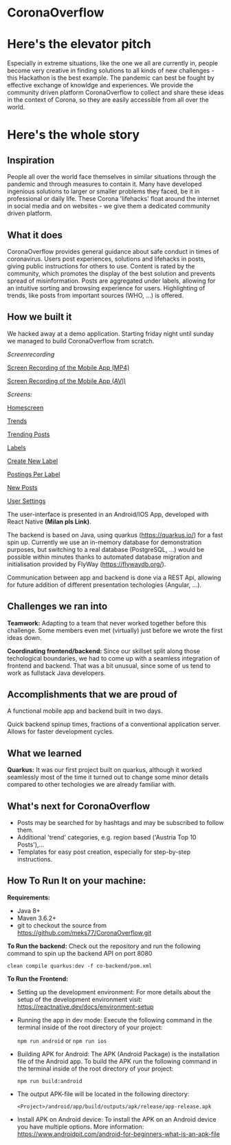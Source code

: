 # CoronaOverflow
# Here's the elevator pitch
Especially in extreme situations, like the one we all are currently in, people become very creative in finding solutions to all kinds of new challenges - this Hackathon is the best example. The pandemic can best be fought by effective exchange of knowldge and experiences. We provide the community driven platform CoronaOverflow to collect and share these ideas in the context of Corona, so they are easily accessible from all over the world.

# Here's the whole story

## Inspiration
People all over the world face themselves in similar situations through the pandemic and through measures to contain it. Many have developed ingenious solutions to larger or smaller problems they faced, be it in professional or daily life. These Corona 'lifehacks' float around the internet in social media and on websites - we give them a dedicated community driven platform.  

## What it does
CoronaOverflow provides general guidance about safe conduct in times of coronavirus. Users post experiences, solutions and lifehacks in posts, giving public instructions for others to use. Content is rated by the community, which promotes the display of the best solution and prevents spread of misinformation. Posts are aggregated under labels, allowing for an intuitive sorting and browsing experience for users. Highlighting of trends, like posts from important sources (WHO, ...) is offered.

## How we built it

We hacked away at a demo application. Starting friday night until sunday we managed to build CoronaOverflow from scratch. 

*Screenrecording*

[Screen Recording of the Mobile App (MP4)](https://github.com/meks77/CoronaOverflow/blob/master/doc/Screenrecording/video.mp4 )

[Screen Recording of the Mobile App (AVI)](https://github.com/meks77/CoronaOverflow/blob/master/doc/Screenrecording/video.avi )

*Screens:*

[Homescreen](https://github.com/meks77/CoronaOverflow/blob/master/doc/Screenshots/homescreen.png )

[Trends](https://github.com/meks77/CoronaOverflow/blob/master/doc/Screenshots/trends.png )

[Trending Posts](https://github.com/meks77/CoronaOverflow/blob/master/doc/Screenshots/trends-posts.png )

[Labels](https://github.com/meks77/CoronaOverflow/blob/master/doc/Screenshots/labels.png )

[Create New Label](https://github.com/meks77/CoronaOverflow/blob/master/doc/Screenshots/labels-new.png)

[Postings Per Label](https://github.com/meks77/CoronaOverflow/blob/master/doc/Screenshots/postings-perlabel.png )

[New Posts](https://github.com/meks77/CoronaOverflow/blob/master/doc/Screenshots/postings-perlabel.png )

[User Settings](https://github.com/meks77/CoronaOverflow/blob/master/doc/Screenshots/user.png)


The user-interface is presented in an Android/IOS App, developed with React Native **(Milan pls Link)**. 

The backend is based on Java, using quarkus (https://quarkus.io/) for a fast spin up. Currently we use an in-memory database for demonstration purposes, but switching to a real database (PostgreSQL, ...) would be possible within minutes thanks to automated database migration and initialisation provided by FlyWay (https://flywaydb.org/).

Communication between app and backend is done via a REST Api, allowing for future addition of different presentation techologies (Angular, ...).

## Challenges we ran into

**Teamwork:** Adapting to a team that never worked together before this challenge. Some members even met (virtually) just before we wrote the first ideas down.

**Coordinating frontend/backend:** Since our skillset split along those techological boundaries, we had to come up with a seamless integration of frontend and backend. That was a bit unusual, since some of us tend to work as fullstack Java developers.

## Accomplishments that we are proud of

 A functional mobile app and backend built in two days.

 Quick backend spinup times, fractions of a conventional application server. Allows for faster development cycles.

## What we learned

**Quarkus:** It was our first project built on quarkus, although it worked seamlessly most of the time it turned out to change some minor details compared to other techologies we are already familiar with.

## What's next for CoronaOverflow

- Posts may be searched for by hashtags and may be subscribed to follow them.
- Additional 'trend' categories, e.g. region based ('Austria Top 10 Posts'),... 
- Templates for easy post creation, especially for step-by-step instructions.

## How To Run It on your machine:

**Requirements:**
 - Java 8+
 - Maven 3.6.2+
 - git to checkout the source from https://github.com/meks77/CoronaOverflow.git
 
**To Run the backend:**
Check out the repository and run the following command to spin up the backend API on port 8080

`clean compile quarkus:dev -f co-backend/pom.xml`

**To Run the Frontend:**

 - Setting up the development environment:
   For more details about the setup of the development environment visit: https://reactnative.dev/docs/environment-setup


 - Running the app in dev mode: 
   Execute the following command in the terminal inside of the root directory of your project:

   `npm run android` or `npm run ios`


 - Building APK for Android: 
 The APK (Android Package) is the installation file of the Android app. To build the APK run the following command in the terminal inside of the root directory of your project:
 
   `npm run build:android`

 - The output APK-file will be located in the following directory:

   `<Project>/android/app/build/outputs/apk/release/app-release.apk`

 - Install APK on Android device:
   To install the APK on an Android device you have multiple options.
   More information: https://www.androidpit.com/android-for-beginners-what-is-an-apk-file

